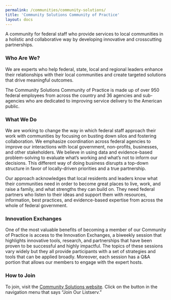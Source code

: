 ```yaml
---
permalink: /communities/community-solutions/
title: 'Community Solutions Community of Practice'
layout: docs
---
```


A community for federal staff who provide services to local communities in a holistic and collaborative way by developing innovative and crosscutting partnerships.

### Who Are We?
We are experts who help federal, state, local and regional leaders enhance their relationships with their local communities and create targeted solutions that drive meaningful outcomes.

The Community Solutions Community of Practice is made up of over 950 federal employees from across the country and 36 agencies and sub-agencies who are dedicated to improving service delivery to the American public.

### What We Do
We are working to change the way in which federal staff approach their work with communities by focusing on busting down silos and fostering collaboration.  We emphasize coordination across federal agencies to improve our interactions with local government, non-profits, businesses, and other stakeholders. We believe in using data and evidence-based problem-solving to evaluate what’s working and what’s not to inform our decisions. This different way of doing business disrupts a top-down structure in favor of locally-driven priorities and a true partnership.

Our approach acknowledges that local residents and leaders know what their communities need in order to become great places to live, work, and raise a family, and what strengths they can build on. They need federal partners who listen to their ideas and support them with resources, information, best practices, and evidence-based expertise from across the whole of federal government.

### Innovation Exchanges
One of the most valuable benefits of becoming a member of our Community of Practice is access to the Innovation Exchanges, a biweekly session that highlights innovative tools, research, and partnerships that have been proven to be successful and highly impactful. The topics of these sessions vary widely but they all provide participants with a set of strategies and tools that can be applied broadly.  Moreover, each session has a Q&amp;A portion that allows our members to engage with the expert hosts.

### How to Join
To join, visit the [Community Solutions website][57c75e14]. Click on the button in the navigation menu that says “Join Our Listserv.”

  [57c75e14]: https://communitysolutions.sites.usa.gov "Community Solutions website"
